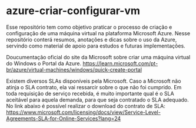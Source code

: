 # azure-criar-configurar-vm
Esse repositório tem como objetivo praticar o processo de criação e configuração de uma máquina virtual na plataforma Microsoft Azure. Nesse repositório conterá resumos, anotações e dicas sobre o uso da Azure, servindo como material de apoio para estudos e futuras implementações.

Doucumentação oficial do site da Microsoft sobre criar uma máquina virtual do Windows o Portal da Azure.
https://learn.microsoft.com/pt-br/azure/virtual-machines/windows/quick-create-portal

Existem diversos SLAs disponíveis pela Microsoft. Caso a Microsoft não atinja o SLA contrato, ela vai ressarcir sobre o que não foi cumprido. 
Em toda requisição de serviço recebida, é muito importante qual é o SLA aceitável para aquela demanda, para que seja contratado o SLA adequado. 
No link abaixo é possível realizar o download do contrato de SLA:
https://www.microsoft.com/licensing/docs/view/Service-Level-Agreements-SLA-for-Online-Services?lang=24 


